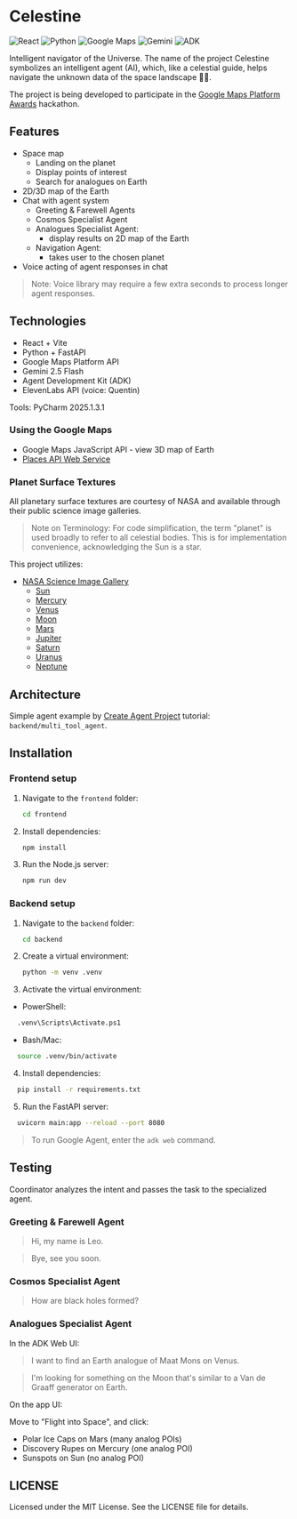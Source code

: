 # Celestine

![React](https://img.shields.io/badge/frontend-React-61DAFB?logo=react&logoColor=white)
![Python](https://img.shields.io/badge/backend-Python-3776AB?logo=python&logoColor=white)
![Google Maps](https://img.shields.io/badge/API-Google%20Maps%20Platform-4285F4?logo=googlemaps&logoColor=white)
![Gemini](https://img.shields.io/badge/AI-Gemini%202.5%20Flash-673AB7?logo=google&logoColor=white)
![ADK](https://img.shields.io/badge/Agent%20Development%20Kit-ADK-34A853?logo=googlecloud&logoColor=white)

Intelligent navigator of the Universe. The name of the project Celestine symbolizes an intelligent agent (AI), which, like a celestial guide, helps navigate the unknown data of the space landscape 🧑‍🚀.

The project is being developed to participate in the [Google Maps Platform Awards](https://devpost.com/software/celestine-rg16km) hackathon.

## Features

- Space map
  - Landing on the planet
  - Display points of interest
  - Search for analogues on Earth
- 2D/3D map of the Earth
- Chat with agent system
  - Greeting & Farewell Agents
  - Cosmos Specialist Agent
  - Analogues Specialist Agent:
    - display results on 2D map of the Earth
  - Navigation Agent:
    - takes user to the chosen planet
- Voice acting of agent responses in chat

> Note: Voice library may require a few extra seconds to process longer agent responses.

## Technologies

- React + Vite
- Python + FastAPI
- Google Maps Platform API
- Gemini 2.5 Flash
- Agent Development Kit (ADK)
- ElevenLabs API (voice: Quentin)

Tools: PyCharm 2025.1.3.1

### Using the Google Maps

- Google Maps JavaScript API - view 3D map of Earth
- [Places API Web Service](https://developers.google.com/maps/documentation/places/web-service)

### Planet Surface Textures

All planetary surface textures are courtesy of NASA and available through their public science image galleries.

> Note on Terminology: For code simplification, the term "planet" is used broadly to refer to all celestial bodies.
This is for implementation convenience, acknowledging the Sun is a star.

This project utilizes:

- [NASA Science Image Gallery](https://science.nasa.gov/gallery)
  - [Sun](https://science.nasa.gov/image-detail/amf-gsfc_20171208_archive_e001435/)
  - [Mercury](https://science.nasa.gov/image-detail/pia19422-mercury/)
  - [Venus](https://science.nasa.gov/image-detail/amf-ba0639bb-149b-4e6a-91c7-be0b928c7897/)
  - [Moon](https://science.nasa.gov/image-detail/amf-pia00405/)
  - [Mars](https://science.nasa.gov/image-detail/amf-pia02653/)
  - [Jupiter](https://science.nasa.gov/image-detail/jupiter-exotic-marble/)
  - [Saturn](https://science.nasa.gov/image-detail/amf-2a11ddc5-3e5b-4516-8a62-5c4b5a801913/)
  - [Uranus](https://assets.science.nasa.gov/dynamicimage/assets/science/cds/general/images/2024/03/uranus-pia18182-16x9-1.jpg?w=1920&h=1080&fit=clip&crop=faces%2Cfocalpoint)
  - [Neptune](https://science.nasa.gov/wp-content/uploads/2024/03/pia01492-neptune-full-disk-16x9-1.jpg)

## Architecture

Simple agent example by [Create Agent Project](https://google.github.io/adk-docs/get-started/quickstart/#create-agent-project) tutorial: `backend/multi_tool_agent`.

## Installation

### Frontend setup

1. Navigate to the `frontend` folder:
    ```bash  
    cd frontend
    ```

2. Install dependencies:
    ```bash
    npm install
    ```

3. Run the Node.js server:
    ```bash
    npm run dev
    ```

### Backend setup

1. Navigate to the `backend` folder:
    ```bash  
    cd backend
    ```

2. Create a virtual environment:
    ```bash  
    python -m venv .venv 
    ```

3. Activate the virtual environment:
- PowerShell:
```bash  
  .venv\Scripts\Activate.ps1  
 ``` 
- Bash/Mac:
```bash  
  source .venv/bin/activate
  ```

4. Install dependencies:
```bash  
  pip install -r requirements.txt
 ``` 

5. Run the FastAPI server:
```bash  
  uvicorn main:app --reload --port 8080
 ``` 

> To run Google Agent, enter the `adk web` command.

## Testing

Coordinator analyzes the intent and passes the task to the specialized agent.

### Greeting & Farewell Agent

> Hi, my name is Leo.

> Bye, see you soon.

### Cosmos Specialist Agent

> How are black holes formed?

### Analogues Specialist Agent

In the ADK Web UI:

> I want to find an Earth analogue of Maat Mons on Venus.

> I'm looking for something on the Moon that's similar to a Van de Graaff generator on Earth.

On the app UI:

Move to "Flight into Space", and click:

- Polar Ice Caps on Mars (many analog POIs)
- Discovery Rupes on Mercury (one analog POI)
- Sunspots on Sun (no analog POI)

## LICENSE

Licensed under the MIT License. See the LICENSE file for details.